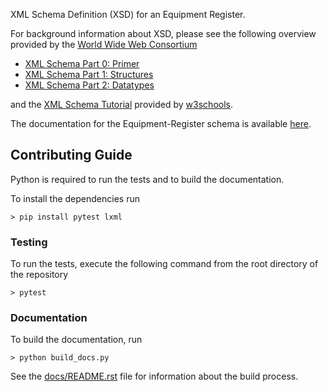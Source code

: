 XML Schema Definition (XSD) for an Equipment Register.

For background information about XSD, please see the following overview
provided by the [World Wide Web Consortium](https://www.w3.org/)

* [XML Schema Part 0: Primer](https://www.w3.org/TR/xmlschema-0/)
* [XML Schema Part 1: Structures](https://www.w3.org/TR/xmlschema-1/)
* [XML Schema Part 2: Datatypes](https://www.w3.org/TR/xmlschema-2/)

and the [XML Schema Tutorial](https://www.w3schools.com/xml/schema_intro.asp)
provided by [w3schools](https://www.w3schools.com/).

The documentation for the Equipment-Register schema is available
[here](https://mslnz.github.io/equipment-register-schema/).

## Contributing Guide
Python is required to run the tests and to build the documentation.

To install the dependencies run

```console
> pip install pytest lxml
```

### Testing
To run the tests, execute the following command from the root directory
of the repository

```console
> pytest
```

### Documentation
To build the documentation, run

```console
> python build_docs.py
```

See the [docs/README.rst](https://github.com/MSLNZ/equipment-register-schema/tree/main/docs#readme)
file for information about the build process.
